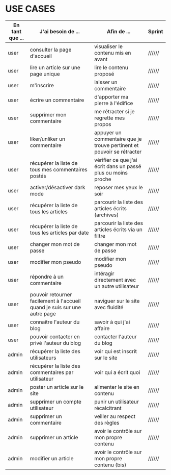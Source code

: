 # USE CASES

| En tant que ... | J'ai besoin de ...                                                        | Afin de ...                                                            | Sprint |
| --------------- | ------------------------------------------------------------------------- | ---------------------------------------------------------------------- | ------ |
| user            | consulter la page d'accueil                                               | visualiser le contenu mis en avant                                     | ////// |
| user            | lire un article sur une page unique                                       | lire le contenu proposé                                                | ////// |
| user            | m'inscrire                                                                | laisser un commentaire                                                 | ////// |
| user            | écrire un commentaire                                                     | d'apporter ma pierre à l'édifice                                       | ////// |
| user            | supprimer mon commentaire                                                 | me rétracter si je regrette mes propos                                 | ////// |
| user            | liker/unliker un commentaire                                              | appuyer un commentaire que je trouve pertinent et pouvoir se rétracter | ////// |
| user            | récupérer la liste de tous mes commentaires postés                        | vérifier ce que j'ai écrit dans un passé plus ou moins proche          | ////// |
| user            | activer/désactiver dark mode                                              | reposer mes yeux le soir                                               | ////// |
| user            | récupérer la liste de tous les articles                                   | parcourir la liste des articles écrits (archives)                      | ////// |
| user            | récupérer la liste de tous les articles par date                          | parcourir la liste des articles écrits via un filtre                   | ////// |
| user            | changer mon mot de passe                                                  | changer mon mot de passe                                               | ////// |
| user            | modifier mon pseudo                                                       | modifier mon pseudo                                                    | ////// |
| user            | répondre à un commentaire                                                 | intéragir directement avec un autre utilisateur                        | ////// |
| user            | pouvoir retourner facilement à l'accueil quand je suis sur une autre page | naviguer sur le site avec fluidité                                     | ////// |
| user            | connaitre l'auteur du blog                                                | savoir à qui j'ai affaire                                              | ////// |
| user            | pouvoir contacter en privé l'auteur du blog                               | contacter l'auteur du blog                                             | ////// |
| admin           | récupérer la liste des utilisateurs                                       | voir qui est inscrit sur le site                                       | ////// |
| admin           | récupérer la liste des commentaires par utilisateur                       | voir qui a écrit quoi                                                  | ////// |
| admin           | poster un article sur le site                                             | alimenter le site en contenu                                           | ////// |
| admin           | supprimer un compte utilisateur                                           | punir un utilisateur récalcitrant                                      | ////// |
| admin           | supprimer un commentaire                                                  | veiller au respect des règles                                          | ////// |
| admin           | supprimer un article                                                      | avoir le contrôle sur mon propre contenu                               | ////// |
| admin           | modifier un article                                                       | avoir le contrôle sur mon propre contenu (bis)                         | ////// |
